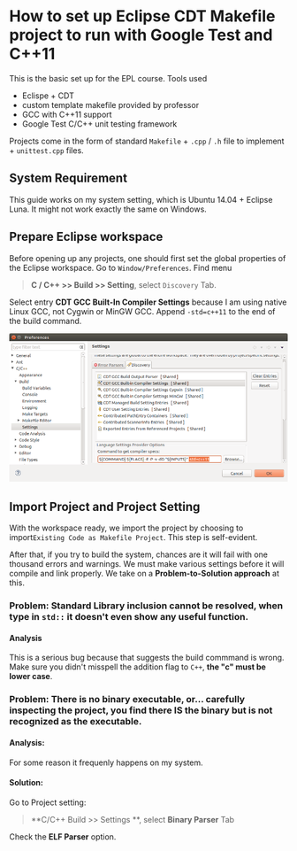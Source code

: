 # How to set up Eclipse CDT Makefile project to run with Google Test and C++11

This is the basic set up for the EPL course. Tools used

- Eclispe + CDT
- custom template makefile provided by professor
- GCC with C++11 support
- Google Test C/C++ unit testing framework

Projects come in the form of standard `Makefile` + `.cpp` / `.h` file to implement + `unittest.cpp` files.

## System Requirement
This guide works on my system setting, which is Ubuntu 14.04 + Eclipse Luna. It might not work exactly the same on Windows.

## Prepare Eclipse workspace
Before opening up any projects, one should first set the global properties of the Eclipse workspace. Go to `Window/Preferences`. Find menu

> **C / C++ >> Build >> Setting**, select `Discovery` Tab.

Select entry **CDT GCC Built-In Compiler Settings** because I am using native Linux GCC, not Cygwin or MinGW GCC. Append `-std=c++11` to the end of the build command.

![picture](img/global.png)

## Import Project and Project Setting

With the workspace ready, we import the project by choosing to import`Existing Code as Makefile Project`. This step is self-evident.

After that, if you try to build the system, chances are it will fail with one thousand errors and warnings.  We must make various settings before it will compile and link properly. We take on a **Problem-to-Solution approach** at this.

### Problem: Standard Library inclusion cannot be resolved, when type in `std::` it doesn't even show any useful function.
#### Analysis
This is a serious bug because that suggests the build commmand is wrong. Make sure you didn't misspell the addition flag to `C++`, **the "c" must be lower case**.

### Problem: There is no binary executable, or... carefully inspecting the project, you find there IS the binary but is not recognized as the executable.

#### Analysis:
For some reason it frequenly happens on my system.

#### Solution:
Go to Project setting:
> **C/C++ Build >> Settings **, select **Binary Parser** Tab

Check the **ELF Parser** option.



